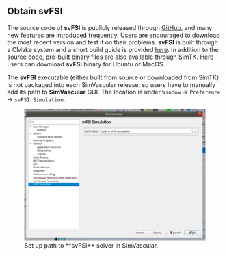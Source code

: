 ## Obtain svFSI ##

The source code of **svFSI** is publicly released through <a href="https://github.com/SimVascular/svFSI">
GitHub</a>, and many new features are introduced frequently. Users are encouraged to download the most recent version and test it on their problems. **svFSI** is built through a CMake system and a short build guide is provided <a href="https://github.com/SimVascular/svFSI/blob/master/README.md"> here</a>. In addition to the source code, pre-built binary files are also available through <a href="https://simtk.org/frs/?group_id=188#">SimTK</a>. Here users can download **svFSI** binary for Ubuntu or MacOS.

The **svFSI** executable (either built from source or downloaded from SimTK) is not packaged into each SimVascular release, so users have to manually add its path to **SimVascular** GUI. The location is under <code>Window</code> -> <code>Preference</code> -> <code>svFSI Simulation</code>.

<figure>
  <img class="svImg svImgMd" src="documentation/simcardio/mechanics/images/path_to_binary.png">
  <figcaption class="svCaption" >Set up path to **svFSI** solver in SimVascular.</figcaption>
</figure>
